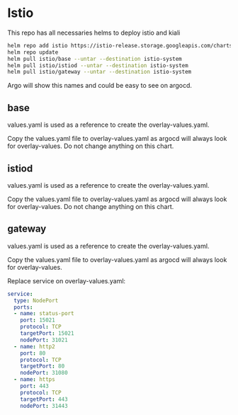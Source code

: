 # Istio

This repo has all necessaries helms to deploy istio and kiali

```bash
helm repo add istio https://istio-release.storage.googleapis.com/charts     
helm repo update
helm pull istio/base --untar --destination istio-system
helm pull istio/istiod --untar --destination istio-system
helm pull istio/gateway --untar --destination istio-system
```

Argo will show this names and could be easy to see on argocd.

## base

values.yaml is used as a reference to create the overlay-values.yaml.

Copy the values.yaml file to overlay-values.yaml as argocd will always look for overlay-values. Do not change anything on this chart.

## istiod

values.yaml is used as a reference to create the overlay-values.yaml.

Copy the values.yaml file to overlay-values.yaml as argocd will always look for overlay-values. Do not change anything on this chart.

## gateway

values.yaml is used as a reference to create the overlay-values.yaml.

Copy the values.yaml file to overlay-values.yaml as argocd will always look for overlay-values.

Replace service on overlay-values.yaml:

```yaml
service:
  type: NodePort
  ports:
  - name: status-port
    port: 15021
    protocol: TCP
    targetPort: 15021
    nodePort: 31021
  - name: http2
    port: 80
    protocol: TCP
    targetPort: 80
    nodePort: 31080
  - name: https
    port: 443
    protocol: TCP
    targetPort: 443
    nodePort: 31443
```
